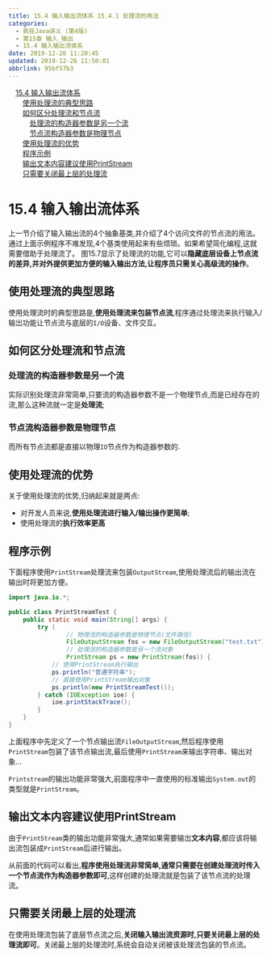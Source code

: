 ```yaml
---
title: 15.4 输入输出流体系 15.4.1 处理流的用法
categories: 
  - 疯狂Java讲义 (第4版)
  - 第15章 输入_输出
  - 15.4 输入输出流体系
date: 2019-12-26 11:20:45
updated: 2019-12-26 11:50:01
abbrlink: 95bf57b3
---
```

<div id='my_toc'><a href="/JavaReadingNotes/95bf57b3/#15-4-输入输出流体系" class="header_1">15.4 输入输出流体系</a><br><a href="/JavaReadingNotes/95bf57b3/#使用处理流的典型思路" class="header_2">使用处理流的典型思路</a><br><a href="/JavaReadingNotes/95bf57b3/#如何区分处理流和节点流" class="header_2">如何区分处理流和节点流</a><br><a href="/JavaReadingNotes/95bf57b3/#处理流的构造器参数是另一个流" class="header_3">处理流的构造器参数是另一个流</a><br><a href="/JavaReadingNotes/95bf57b3/#节点流构造器参数是物理节点" class="header_3">节点流构造器参数是物理节点</a><br><a href="/JavaReadingNotes/95bf57b3/#使用处理流的优势" class="header_2">使用处理流的优势</a><br><a href="/JavaReadingNotes/95bf57b3/#程序示例" class="header_2">程序示例</a><br><a href="/JavaReadingNotes/95bf57b3/#输出文本内容建议使用PrintStream" class="header_2">输出文本内容建议使用PrintStream</a><br><a href="/JavaReadingNotes/95bf57b3/#只需要关闭最上层的处理流" class="header_2">只需要关闭最上层的处理流</a><br></div>
<style>.header_1{margin-left: 1em;}.header_2{margin-left: 2em;}.header_3{margin-left: 3em;}.header_4{margin-left: 4em;}.header_5{margin-left: 5em;}.header_6{margin-left: 6em;}</style>
<!--more-->
<script>if (navigator.platform.search('arm')==-1){document.getElementById('my_toc').style.display = 'none';}var e,p = document.getElementsByTagName('p');while (p.length>0) {e = p[0];e.parentElement.removeChild(e);}</script>

<!--end-->
# 15.4 输入输出流体系
上一节介绍了输入输出流的4个抽象基类,并介绍了4个访问文件的节点流的用法。通过上面示例程序不难发现,4个基类使用起来有些烦琐。如果希望简化编程,这就需要借助于处理流了。
图15.7显示了处理流的功能,它可以**隐藏底层设备上节点流的差异,并对外提供更加方便的输入输出方法,让程序员只需关心高级流的操作**。
## 使用处理流的典型思路
使用处理流时的典型思路是,**使用处理流来包装节点流**,程序通过处理流来执行输入/输岀功能让节点流与底层的`I/O`设备、文件交互。
## 如何区分处理流和节点流
### 处理流的构造器参数是另一个流
实际识别处理流非常简单,只要流的构造器参数不是一个物理节点,而是已经存在的流,那么这种流就一定是**处理流**;
### 节点流构造器参数是物理节点
而所有节点流都是直接以物理`IO`节点作为构造器参数的.

## 使用处理流的优势
关于使用处理流的优势,归纳起来就是两点:
- 对开发人员来说,**使用处理流进行输入/输出操作更简单**;
- 使用处理流的**执行效率更高**

## 程序示例
下面程序使用`PrintStream`处理流来包装`OutputStream`,使用处理流后的输出流在输出时将更加方便。
```java
import java.io.*;

public class PrintStreamTest {
    public static void main(String[] args) {
        try (
                // 物理流的构造器参数是物理节点(文件路径)
                FileOutputStream fos = new FileOutputStream("test.txt");
                // 处理流的构造器参数是另一个流对象
                PrintStream ps = new PrintStream(fos)) {
            // 使用PrintStream执行输出
            ps.println("普通字符串");
            // 直接使用PrintStream输出对象
            ps.println(new PrintStreamTest());
        } catch (IOException ioe) {
            ioe.printStackTrace();
        }
    }
}
```
上面程序中先定义了一个节点输出流`FileOutputStream`,然后程序使用`PrintStream`包装了该节点输出流,最后使用`PrintStream`来输出字符串、输出对象...

`Printstream`的输出功能非常强大,前面程序中一直使用的标准输出`System.out`的类型就是`PrintStream`。
## 输出文本内容建议使用PrintStream
由于`PrintStream`类的输出功能非常强大,通常如果需要输岀**文本内容**,都应该将输出流包装成`PrintStream`后进行输出。

从前面的代码可以看出,**程序使用处理流非常简单,通常只需要在创建处理流时传入一个节点流作为构造器参数即可**,这样创建的处理流就是包装了该节点流的处理流。
## 只需要关闭最上层的处理流
在使用处理流包装了底层节点流之后,**关闭输入输出流资源时,只要关闭最上层的处理流即可**。关闭最上层的处理流时,系统会自动关闭被该处理流包装的节点流。
